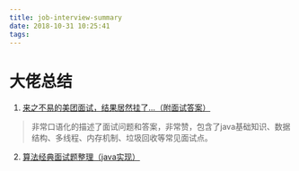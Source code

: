 ```yaml
---
title: job-interview-summary
date: 2018-10-31 10:25:41
tags:
---
```


# 大佬总结  

1. [来之不易的美团面试，结果居然挂了...（附面试答案）](https://mp.weixin.qq.com/s?__biz=MzIwMzY1OTU1NQ==&mid=2247484751&idx=1&sn=8616aece193d174c12757d22e3e04924&chksm=96cd4503a1bacc154aceaaa89cdb8eeb4c2a83a459df0edb2c5380579aa46a946a94bfa1dac1&mpshare=1&scene=23&srcid=1031r9yw90bnnqcakGdQ3zjC#rd)  

> 非常口语化的描述了面试问题和答案，非常赞，包含了java基础知识、数据结构、多线程、内存机制、垃圾回收等常见面试点。  

2. [算法经典面试题整理（java实现）](https://blog.csdn.net/huangshulang1234/article/details/79523258)  

